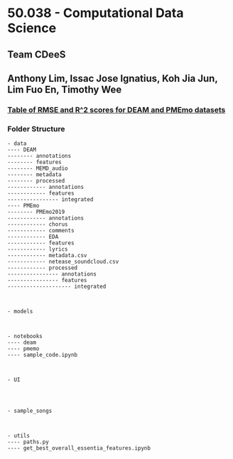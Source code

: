 # 50.038 - Computational Data Science
## Team CDeeS
## Anthony Lim, Issac Jose Ignatius, Koh Jia Jun, Lim Fuo En, Timothy Wee

### [Table of RMSE and R^2 scores for DEAM and PMEmo datasets](https://docs.google.com/document/d/1RftZXK1iMhM4DkKhVPusXceXJAwJocrD5kNZ8Y270f8/edit)

### Folder Structure
```
- data
---- DEAM
-------- annotations
-------- features
-------- MEMD_audio
-------- metadata
-------- processed
------------ annotations
------------ features
---------------- integrated
---- PMEmo
-------- PMEmo2019
------------ annotations
------------ chorus
------------ comments
------------ EDA
------------ features
------------ lyrics
------------ metadata.csv
------------ netease_soundcloud.csv
------------ processed
---------------- annotations
---------------- features
-------------------- integrated



- models



- notebooks
---- deam
---- pmemo
---- sample_code.ipynb



- UI




- sample_songs



- utils
---- paths.py
---- get_best_overall_essentia_features.ipynb

```
